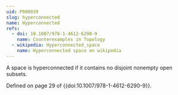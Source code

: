 ```yaml
---
uid: P000039
slug: hyperconnected
name: Hyperconnected
refs:
  - doi: 10.1007/978-1-4612-6290-9
    name: Counterexamples in Topology
  - wikipedia: Hyperconnected_space
    name: Hyperconnected space on wikipedia
---
```

A space is hyperconnected if it contains no disjoint nonempty open subsets.

Defined on page 29 of {{doi:10.1007/978-1-4612-6290-9}}.
